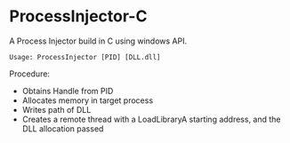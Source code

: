 # ProcessInjector-C
A Process Injector build in C using windows API.
```
Usage: ProcessInjector [PID] [DLL.dll]
```

Procedure:
  - Obtains Handle from PID
  - Allocates memory in target process
  - Writes path of DLL
  - Creates a remote thread with a LoadLibraryA starting address, and the DLL allocation passed
